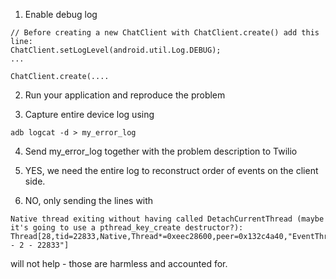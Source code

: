 1. Enable debug log

```
// Before creating a new ChatClient with ChatClient.create() add this line:
ChatClient.setLogLevel(android.util.Log.DEBUG);
...

ChatClient.create(....
```

2. Run your application and reproduce the problem

3. Capture entire device log using

```
adb logcat -d > my_error_log
```

4. Send my_error_log together with the problem description to Twilio

5. YES, we need the entire log to reconstruct order of events on the client side.

6. NO, only sending the lines with
```
Native thread exiting without having called DetachCurrentThread (maybe it's going to use a pthread_key_create destructor?): Thread[28,tid=22833,Native,Thread*=0xeec28600,peer=0x132c4a40,"EventThread - 2 - 22833"]
```
will not help - those are harmless and accounted for.
